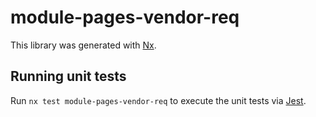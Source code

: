 # module-pages-vendor-req

This library was generated with [Nx](https://nx.dev).

## Running unit tests

Run `nx test module-pages-vendor-req` to execute the unit tests via [Jest](https://jestjs.io).

